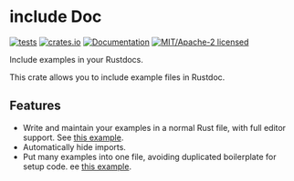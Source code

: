 # include Doc

[![tests](https://github.com/simon-bourne/include-doc/actions/workflows/tests.yml/badge.svg)](https://github.com/simon-bourne/include-doc/actions/workflows/tests.yml)
[![crates.io](https://img.shields.io/crates/v/include-doc.svg)](https://crates.io/crates/include-doc)
[![Documentation](https://docs.rs/include-doc/badge.svg)](https://docs.rs/include-doc)
[![MIT/Apache-2 licensed](https://img.shields.io/crates/l/include-doc)](./LICENSE-APACHE)

Include examples in your Rustdocs.

This crate allows you to include example files in Rustdoc.

## Features

- Write and maintain your examples in a normal Rust file, with full editor support. See [this example](example/src/doc_with_example.rs).
- Automatically hide imports.
- Put many examples into one file, avoiding duplicated boilerplate for setup code. ee [this example](example/src/doc_with_tests.rs).
